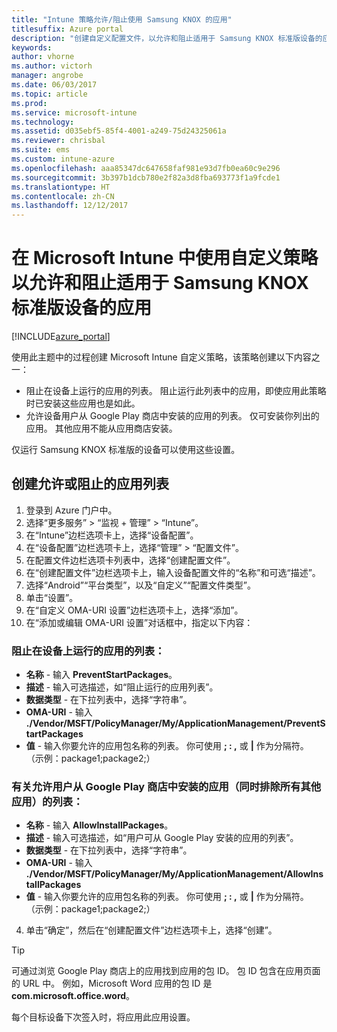 ```yaml
---
title: "Intune 策略允许/阻止使用 Samsung KNOX 的应用"
titlesuffix: Azure portal
description: "创建自定义配置文件，以允许和阻止适用于 Samsung KNOX 标准版设备的应用。"
keywords: 
author: vhorne
ms.author: victorh
manager: angrobe
ms.date: 06/03/2017
ms.topic: article
ms.prod: 
ms.service: microsoft-intune
ms.technology: 
ms.assetid: d035ebf5-85f4-4001-a249-75d24325061a
ms.reviewer: chrisbal
ms.suite: ems
ms.custom: intune-azure
ms.openlocfilehash: aaa85347dc647658faf981e93d7fb0ea60c9e296
ms.sourcegitcommit: 3b397b1dcb780e2f82a3d8fba693773f1a9fcde1
ms.translationtype: HT
ms.contentlocale: zh-CN
ms.lasthandoff: 12/12/2017
---
```

# <a name="use-custom-policies-to-allow-and-block-apps-for-samsung-knox-standard-devices-in-microsoft-intune"></a>在 Microsoft Intune 中使用自定义策略以允许和阻止适用于 Samsung KNOX 标准版设备的应用

[!INCLUDE[azure_portal](./includes/azure_portal.md)]

使用此主题中的过程创建 Microsoft Intune 自定义策略，该策略创建以下内容之一：

- 阻止在设备上运行的应用的列表。 阻止运行此列表中的应用，即使应用此策略时已安装这些应用也是如此。
- 允许设备用户从 Google Play 商店中安装的应用的列表。 仅可安装你列出的应用。 其他应用不能从应用商店安装。

仅运行 Samsung KNOX 标准版的设备可以使用这些设置。

## <a name="create-an-allowed-or-blocked-app-list"></a>创建允许或阻止的应用列表

1. 登录到 Azure 门户中。
2. 选择“更多服务” > “监视 + 管理” > “Intune”。
3. 在“Intune”边栏选项卡上，选择“设备配置”。
2. 在“设备配置”边栏选项卡上，选择“管理” > “配置文件”。
2. 在配置文件边栏选项卡列表中，选择“创建配置文件”。
3. 在“创建配置文件”边栏选项卡上，输入设备配置文件的“名称”和可选“描述”。
2. 选择“Android”“平台类型”，以及“自定义”“配置文件类型”。
3. 单击“设置”。
3. 在“自定义 OMA-URI 设置”边栏选项卡上，选择“添加”。
4. 在“添加或编辑 OMA-URI 设置”对话框中，指定以下内容：

### <a name="for-a-list-of-apps-that-are-blocked-from-running-on-the-device"></a>阻止在设备上运行的应用的列表：

- **名称** - 输入 **PreventStartPackages**。
- **描述** - 输入可选描述，如“阻止运行的应用列表”。
-   **数据类型** - 在下拉列表中，选择“字符串”。
-   **OMA-URI** - 输入 **./Vendor/MSFT/PolicyManager/My/ApplicationManagement/PreventStartPackages**
-   **值** - 输入你要允许的应用包名称的列表。 你可使用 **; : ,** 或 **|** 作为分隔符。 （示例：package1;package2;）

### <a name="for-a-list-of-apps-that-users-are-allowed-to-install-from-the-google-play-store-while-excluding-all-other-apps"></a>有关允许用户从 Google Play 商店中安装的应用（同时排除所有其他应用）的列表：
- **名称** - 输入 **AllowInstallPackages**。
- **描述** - 输入可选描述，如“用户可从 Google Play 安装的应用的列表”。
- **数据类型** - 在下拉列表中，选择“字符串”。
- **OMA-URI** - 输入 **./Vendor/MSFT/PolicyManager/My/ApplicationManagement/AllowInstallPackages**
- **值** - 输入你要允许的应用包名称的列表。 你可使用 **; : ,** 或 **|** 作为分隔符。 （示例：package1;package2;）

4. 单击“确定”，然后在“创建配置文件”边栏选项卡上，选择“创建”。

>[!TIP]
> 可通过浏览 Google Play 商店上的应用找到应用的包 ID。 包 ID 包含在应用页面的 URL 中。 例如，Microsoft Word 应用的包 ID 是 **com.microsoft.office.word**。

每个目标设备下次签入时，将应用此应用设置。


<!---## Assign the custom profile--->
